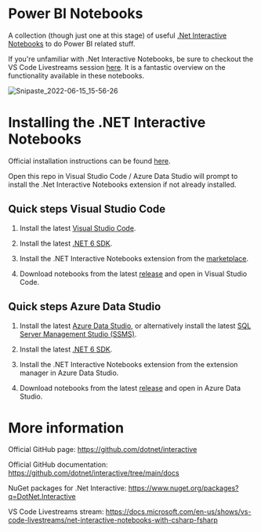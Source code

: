 # Power BI Notebooks

A collection (though just one at this stage) of useful [.Net Interactive Notebooks](https://github.com/dotnet/interactive#notebooks-with-net) to do Power BI related stuff.

If you're unfamiliar with .Net Interactive Notebooks, be sure to checkout the VS Code Livestreams session [here](https://docs.microsoft.com/en-us/shows/vs-code-livestreams/net-interactive-notebooks-with-csharp-fsharp). It is a fantastic overview on the functionality available in these notebooks.

![Snipaste_2022-06-15_15-56-26](https://user-images.githubusercontent.com/62320770/173783372-ae63bf77-f81b-4ef2-88bf-5344ec6b3696.png)

# Installing the .NET Interactive Notebooks

Official installation instructions can be found [here](https://marketplace.visualstudio.com/items?itemName=ms-dotnettools.dotnet-interactive-vscode).

Open this repo in Visual Studio Code / Azure Data Studio will prompt to install the .Net Interactive Notebooks extension if not already installed.

## Quick steps Visual Studio Code

1. Install the latest [Visual Studio Code](https://code.visualstudio.com/).

2. Install the latest [.NET 6 SDK](https://dotnet.microsoft.com/download/dotnet/6.0).

3. Install the .NET Interactive Notebooks extension from the [marketplace](https://marketplace.visualstudio.com/items?itemName=ms-dotnettools.dotnet-interactive-vscode).

4. Download notebooks from the latest [release](https://github.com/samaguire/PowerBINotebooks/releases) and open in Visual Studio Code.

## Quick steps Azure Data Studio

1. Install the latest [Azure Data Studio](https://docs.microsoft.com/en-us/sql/azure-data-studio/download-azure-data-studio), or alternatively install the latest [SQL Server Management Studio (SSMS)](https://docs.microsoft.com/en-us/sql/ssms/download-sql-server-management-studio-ssms).

2. Install the latest [.NET 6 SDK](https://dotnet.microsoft.com/download/dotnet/6.0).

3. Install the .NET Interactive Notebooks extension from the extension manager in Azure Data Studio.

4. Download notebooks from the latest [release](https://github.com/samaguire/PowerBINotebooks/releases) and open in Azure Data Studio.

# More information

Official GitHub page: https://github.com/dotnet/interactive

Official GitHub documentation: https://github.com/dotnet/interactive/tree/main/docs

NuGet packages for .Net Interactive: https://www.nuget.org/packages?q=DotNet.Interactive

VS Code Livestreams stream: https://docs.microsoft.com/en-us/shows/vs-code-livestreams/net-interactive-notebooks-with-csharp-fsharp
